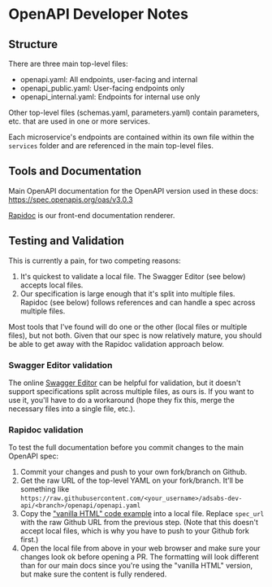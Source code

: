 # OpenAPI Developer Notes

## Structure
There are three main top-level files:
* openapi.yaml: All endpoints, user-facing and internal
* openapi_public.yaml: User-facing endpoints only
* openapi_internal.yaml: Endpoints for internal use only

Other top-level files (schemas.yaml, parameters.yaml) contain parameters, etc. that are used in one or more services.

Each microservice's endpoints are contained within its own file within the `services` folder and are referenced in the main top-level files.

## Tools and Documentation
Main OpenAPI documentation for the OpenAPI version used in these docs: https://spec.openapis.org/oas/v3.0.3

[Rapidoc](https://rapidocweb.com/) is our front-end documentation renderer.

## Testing and Validation
This is currently a pain, for two competing reasons:
1. It's quickest to validate a local file. The Swagger Editor (see below) accepts local files.
2. Our specification is large enough that it's split into multiple files. Rapidoc (see below) follows references and can handle a spec across multiple files.

Most tools that I've found will do one or the other (local files or multiple files), but not both. Given that our spec is now relatively mature, you should be able to get away with the Rapidoc validation approach below.

### Swagger Editor validation
The online [Swagger Editor](https://editor.swagger.io/) can be helpful for validation, but it doesn't support specifications split across multiple files, as ours is. If you want to use it, you'll have to do a workaround (hope they fix this, merge the necessary files into a single file, etc.).

### Rapidoc validation
To test the full documentation before you commit changes to the main OpenAPI spec:
1. Commit your changes and push to your own fork/branch on Github.
2. Get the raw URL of the top-level YAML on your fork/branch. It'll be something like `https://raw.githubusercontent.com/<your_username>/adsabs-dev-api/<branch>/openapi/openapi.yaml`
3. Copy the ["vanilla HTML" code example](https://rapidocweb.com/quickstart.html) into a local file. Replace `spec_url` with the raw Github URL from the previous step. (Note that this doesn't accept local files, which is why you have to push to your Github fork first.)
4. Open the local file from above in your web browser and make sure your changes look ok before opening a PR. The formatting will look different than for our main docs since you're using the "vanilla HTML" version, but make sure the content is fully rendered.
